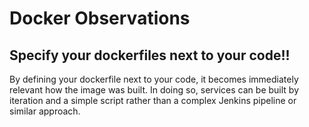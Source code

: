 # Docker Observations

## Specify your dockerfiles next to your code!!

By defining your dockerfile next to your code, it becomes immediately relevant how the image was built.
In doing so, services can be built by iteration and a simple script rather than a complex Jenkins pipeline or similar approach.

